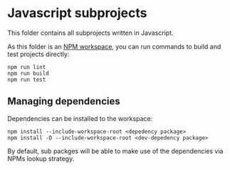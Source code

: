 # Javascript subprojects

This folder contains all subprojects written in Javascript.

As this folder is an [NPM workspace][npm-workspace], you can run commands to build and test projects directly:

```console
npm run lint
npm run build
npm run test
```

[npm-workspace]: https://docs.npmjs.com/cli/v10/using-npm/workspaces

## Managing dependencies

Dependencies can be installed to the workspace:

```console
npm install --include-workspace-root <depedency package>
npm install -D --include-workspace-root <dev-depedency package>
```

By default, sub packges will be able to make use of the dependencies via NPMs lookup strategy.
